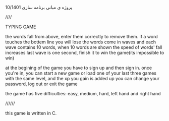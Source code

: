 پروژه ی مبانی برنامه سازی
10/1401

////

TYPING GAME

the words fall from above, enter them correctly to remove them.
if a word touches the bottem line you will lose
the words come in waves and each wave contains 10 words, when 10 words are shown the speed of words' fall increases
last wave is one second, finish it to win the game(its impossible to win)

at the begining of the game you have to sign up and then sign in.
once you're in, you can start a new game or load one of your last three games with the same level, and the xp you gain is added up
you can change your password, log out or exit the game

the game has five difficulties: easy, medium, hard, left hand and right hand

//////

this game is written in C.
